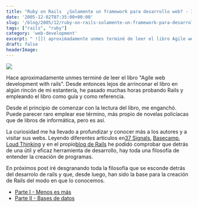 ```yaml
---
title: "Ruby on Rails  ¿Solamente un framework para desarrollo web? - Introducción"
date: '2005-12-02T07:35:00+00:00'
slug: '/blog/2005/12/ruby-on-rails-solamente-un-framework-para-desarrollo-web-introduccin'
tags: ["rails", "ruby"]
category: 'web-development'
excerpt: " ![]( aproximadamente unmes terminé de leer el libro Agile web development with rails. Desde entonces lejos de arrinconar el libro en ..."
draft: false
headerImage:
---
```

 ![](http://jorgegorka.files.wordpress.com/rails_logo_remix.gif)

Hace aproximadamente unmes terminé de leer el libro "Agile web development with rails". Desde entonces lejos de arrinconar el libro en algún rincón de mi estantería, he pasado muchas horas probando Rails y empleando el libro como guía y como referencia.

Desde el principio de comenzar con la lectura del libro, me enganchó. Puede parecer raro emplear ese término, más propio de novelas policíacas que de libros de informática, pero es así.

La curiosidad me ha llevado a profundizar y conocer más a los autores y a visitar sus webs. Leyendo diferentes artículos en[37 Signals](http://www.37signals.com/), [Basecamp](http://www.basecamphq.com/), [Loud Thinking](http://www.loudthinking.com/) y en el propio[blog de Rails](http://weblog.rubyonrails.com/) he podido comprobar que detrás de una útil y eficaz herramienta de desarrollo, hay toda una filosofía de entender la creación de programas.

En próximos post iré desgranando toda la filosofía que se esconde detrás del desarrolo de rails y que, desde luego, han sido la base para la creación de Rails del modo en que lo conocemos.

- [Parte I - Menos es más](http://www.riojasoft.com/articles/2005/12/15/ruby-on-rails-menos-es-m%E1s+-parte-i)
- [Parte II - Bases de datos](http://www.riojasoft.com/articles/2006/01/04/ruby-on-rails-bases-de-datos-parte-ii)
